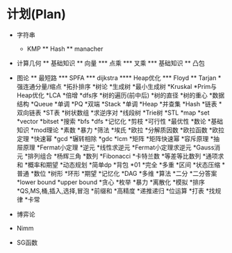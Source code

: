 # 计划(Plan)
* 字符串
	* KMP
** Hash
** manacher
* 计算几何
** 基础知识
** 向量
*** 点乘
*** 叉乘
*** 基础知识
** 凸包
* 图论
** 最短路
*** SPFA
*** dijkstra
**** Heap优化
*** Floyd
** Tarjan
  *强连通分量/缩点
 *拓扑排序
 *树论
  *生成树
   *最小生成树
    *Kruskal
	*Prim与Heap优化
  *LCA
   *倍增
  *dfs序
  *树的遍历(前中后)
  *树的直径
  *树的重心
*数据结构
 *Queue
  *单调
  *PQ
  *双端
 *Stack
  *单调
 *Heap
 *并查集
 *Hash
 *链表
  *双向链表
 *ST表
 *树状数组
  *求逆序对
 *线段树
 *Trie树
 *STL
  *map
  *set
  *vector
  *bitset
*搜索
 *bfs
 *dfs
 *记忆化
 *剪枝
  *可行性
  *最优性
*数论
 *基础知识
  *mod理论
 *素数
  *暴力
  *筛法
   *埃氏
   *欧拉
  *分解质因数
 *欧拉函数
  *欧拉定理
 *快速幂
 *gcd
  *辗转相除
   *gdc
   *lcm
 *矩阵
  *矩阵快速幂
 *容斥原理
  *抽屉原理
 *Fermat小定理
 *逆元
  *线性求逆元
  *Fermat小定理求逆元
 *Gauss消元
 *排列组合
  *杨辉三角
 *数列
  *Fibonacci
  *卡特兰数
 *等差等比数列
  *通项求和
 *概率和期望
*动态规划
 *简单dp
 *背包
  *01
  *完全
  *多重
 *区间
 *状态压缩
  *普通
 *数位
 *树形
 *环形
 *期望
 *记忆化
 *DAG
 *多维
*算法
 *二分
  *二分答案
  *lower bound
  *upper bound
 *贪心
 *枚举
 *暴力
 *离散化
 *模拟
 *排序
  *QS,MS,桶,插入,选择,冒泡
 *前缀和
 *高精度
 *递推递归
 *位运算
 *打表
  *找规律
 *卡常
 
* 博弈论
 * Nimm
 * SG函数

